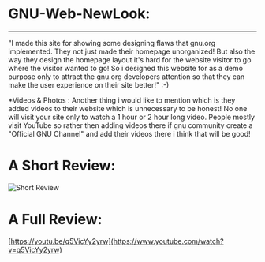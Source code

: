 # GNU-Web-NewLook:
-----------------

"I made this site for showing some designing flaws that gnu.org implemented. They not just made their homepage unorganized! But also the way they design the homepage layout it's hard for the website visitor to go where the visitor wanted to go! So i designed this website for as a demo purpose only to attract the gnu.org developers attention so that they can make the user experience on their site better!" :-)

*Videos & Photos : Another thing i would like to mention which is they added videos to their website which is unnecessary to be honest! No one will visit your site only to watch a 1 hour or 2 hour long video. People mostly visit YouTube so rather then adding videos there if gnu community create a "Official GNU Channel" and add their videos there i think that will be good!

# A Short Review:

![Short Review](https://github.com/user-attachments/assets/1d0522f2-4f8a-4baa-b1bf-e950c7d3f42b)



# A Full Review:

[https://youtu.be/q5VicYy2yrw](https://www.youtube.com/watch?v=q5VicYy2yrw)
